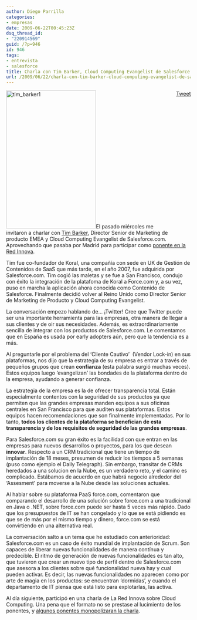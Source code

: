```yaml
---
author: Diego Parrilla
categories:
- empresas
date: 2009-06-22T00:45:23Z
dsq_thread_id:
- "220914569"
guid: /?p=946
id: 946
tags:
- entrevista
- salesforce
title: Charla con Tim Barker, Cloud Computing Evangelist de Salesforce.com
url: /2009/06/22/charla-con-tim-barker-cloud-computing-evangelist-de-salesforcecom/
---
```


<div style="float: right; margin-left: 10px;">
  <a href="https://twitter.com/share" class="twitter-share-button" data-via="nubeblog" data-hashtags="entrevista,salesforce" data-count="vertical" data-url="/2009/06/22/charla-con-tim-barker-cloud-computing-evangelist-de-salesforcecom/">Tweet</a>
</div>

<img class="alignleft size-full wp-image-949" title="tim_barker1" src="/wp-content/uploads/tim_barker1.jpg" alt="tim_barker1" width="245" height="376" srcset="/wp-content/uploads/tim_barker1.jpg 245w, /wp-content/uploads/tim_barker1-195x300.jpg 195w" sizes="(max-width: 245px) 100vw, 245px" />El pasado miércoles me invitaron a charlar con [Tim Barker](http://www.linkedin.com/in/timbarker), Director Senior de Marketing de producto EMEA y Cloud Computing Evangelist de Salesforce.com. Aprovechando que pasaba por Madrid para participar como [ponente en la Red Innova](http://laredinnova.com/speakers/tim-barker/).

Tim fue co-fundador de Koral, una compañía con sede en UK de Gestión de Contenidos de SaaS que más tarde, en el año 2007, fue adquirida por Salesforce.com. Tim cogió las maletas y se fue a San Francisco, condujo con éxito la integración de la platafoma de Koral a Force.com y, a su vez, puso en marcha la aplicación ahora conocida como Contenido de Salesforce. Finalmente decidió volver al Reino Unido como Director Senior de Marketing de Producto y Cloud Computing Evangelist.

La conversación empezo hablando de&#8230; ¡Twitter! Cree que Twitter puede ser una importante herramienta para las empresas, otra manera de llegar a sus clientes y de oir sus necesidades. Además, es extraordinariamente sencilla de integrar con los productos de Salesforce.com. Le comentamos que en España es usada por early adopters aún, pero que la tendencia es a más.

Al preguntarle por el problema del &#8216;Cliente Cautivo&#8217;  (Vendor Lock-in) en sus plataformas, nos dijo que la estrategia de su empresa es entrar a través de pequeños grupos que crean **confianza** (esta palabra surgió muchas veces). Estos equipos luego &#8216;evangelizan&#8217; las bondades de la plataforma dentro de la empresa, ayudando a generar confianza.

La estrategia de la empresa es la de ofrecer transparencia total. Están especialmente contentos con la seguridad de sus productos ya que permiten que las grandes empresas manden equipos a sus oficinas centrales en San Francisco para que auditen sus plataformas. Estos equipos hacen recomendaciones que son finalmente implementadas. Por lo tanto, **todos los clientes de la plataforma se benefician de esta transparencia y de los requisitos de seguridad de las grandes empresas**.

Para Salesforce.com su gran éxito es la facilidad con que entran en las empresas para nuevos desarrollos o proyectos, para los que desean **innovar**. Respecto a un CRM tradicional que tiene un tiempo de implantación de 18 meses, presumen de reducir los tiempos a 5 semanas (puso como ejemplo el Daily Telegraph). Sin embargo, transitar de CRMs heredados a una solucion en la Nube, es un verdadero reto, y el camino es complicado. Estábamos de acuerdo en que habrá negocio alrededor del &#8216;Assesment&#8217; para moverse a la Nube desde las soluciones actuales.

Al hablar sobre su plataforma PaaS force.com, comentaron que comparando el desarrollo de una solución sobre force.com a una tradicional en Java o .NET, sobre force.com puede ser hasta 5 veces más rápido. Dado que los presupuestos de IT se han congelado y lo que se está pidiendo es que se de más por el mismo tiempo y dinero, force.com se está convirtiendo en una alternativa real.

La conversación salto a un tema que he estudiado con anterioridad: Salesforce.com es un caso de éxito mundial de implantación de Scrum. Son capaces de liberar nuevas funcionalidades de manera contínua y predecible. El ritmo de generación de nuevas funcionalidades es tan alto, que tuvieron que crear un nuevo tipo de perfil dentro de Salesforce.com que asesora a los clientes sobre qué funcionalidad nueva hay y cual pueden activar. Es decir, las nuevas funcionalidades no aparecen como por arte de magia en los productos: se encuentran &#8216;dormidas&#8217;, y cuando el departamento de IT piensa que está listo para explotarlas, las activa.

Al día siguiente, participó en una charla de La Red Innova sobre Cloud Computing. Una pena que el formato no se prestase al lucimiento de los ponentes, y [algunos ponentes monopolizaran la charla](http://twitter.com/nubeblog/statuses/2220556942).
